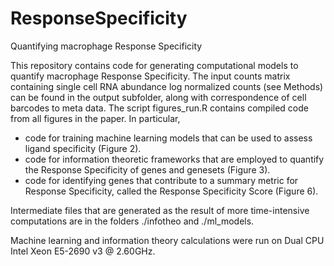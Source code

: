 # ResponseSpecificity
Quantifying macrophage Response Specificity 

This repository contains code for generating computational models to quantify macrophage Response Specificity. 
The input counts matrix containing single cell RNA abundance log normalized counts (see Methods) can be found in the output subfolder, 
along with correspondence of cell barcodes to meta data.
The script figures_run.R contains compiled code from all figures in the paper. In particular,
- code for training machine learning models that can be used to assess ligand specificity (Figure 2).
- code for information theoretic frameworks that are employed to quantify the Response Specificity of genes and genesets (Figure 3).
- code for identifying genes that contribute to a summary metric for Response Specificity, called the Response Specificity Score (Figure 6). 

Intermediate files that are generated as the result of more time-intensive computations are in the folders ./infotheo and ./ml_models.

Machine learning and information theory calculations were run on Dual CPU Intel Xeon E5-2690 v3 @ 2.60GHz. 